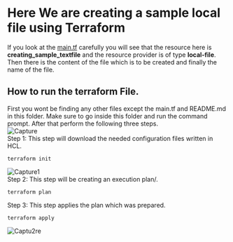# Here We are creating a sample local file using Terraform
If you look at the [main.tf](main.tf) carefully you will see that the resource here is **creating_sample_textfile** and the resource provider is of type **local-file**. <br>
Then there is the content of the file which is to be created and finally the name of the file.

## How to run the terraform File.
First you wont be finding any other files except the main.tf and README.md in this folder. Make sure to go inside this folder and run the command prompt. After that perform the following three steps.
<br>
![Capture](https://github.com/abirbhattacharya82/Terraform-Learning/assets/70687014/a152450c-8210-4345-a265-3a2fb41ffbd0)
<br>
Step 1: This step will download the needed configuration files written in HCL.
```
terraform init
```
![Capture1](https://github.com/abirbhattacharya82/Terraform-Learning/assets/70687014/fc2a8fb9-607b-45d5-a257-b01c875cafa4)
<br>
Step 2: This step will be creating an execution plan/.
```
terraform plan
```
Step 3: This step applies the plan which was prepared.
```
terraform apply
```
![Captu2re](https://github.com/abirbhattacharya82/Terraform-Learning/assets/70687014/159da255-4930-43cc-8126-ecd03be99254)
